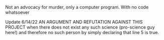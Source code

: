 Not an advocacy for murder, only a computer program. With no code whatsoever

Update 6/14/22
AN ARGUMENT AND REFUTATION AGAINST THIS PROJECT
when there does not exist any such science (pro-science guy here!)
and therefore no such person by simply declaring that line 5 is true. 
